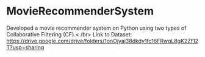# MovieRecommenderSystem
Developed a movie recommender system on Python using two types of Collaborative Filtering (CF).< /br>
Link to Dataset: https://drive.google.com/drive/folders/1onOjyaj38dkdy1fc16FRwqL8gK2Zf12T?usp=sharing
